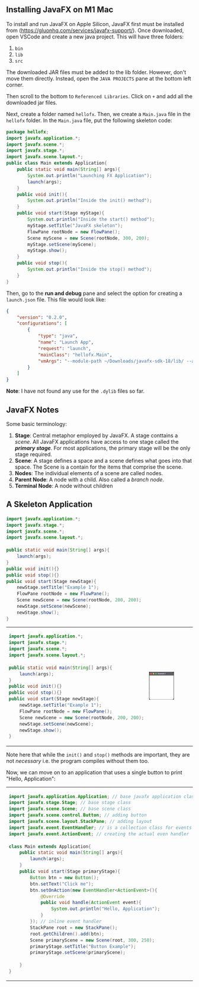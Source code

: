 ## Installing JavaFX on M1 Mac

To install and run JavaFX on Apple Silicon, JavaFX first must be installed from (https://gluonhq.com/services/javafx-support/). Once downloaded, open VSCode and create a new java project. This will have three folders:

1. `bin`
2. `lib`
3. `src`

The downloaded JAR files must be added to the lib folder. However, don't move them directly. Instead, open the `JAVA PROJECTS` pane at the bottom left corner. 

Then scroll to the bottom to `Referenced Libraries`. Click on `+` and add all the downloaded jar files. 

Next, create a folder named `hellofx`. Then, we create a `Main.java` file in the `hellofx` folder. In the `Main.java` file, put the following skeleton code:

```java
package hellofx;
import javafx.application.*;
import javafx.scene.*;
import javafx.stage.*;
import javafx.scene.layout.*;
public class Main extends Application{
    public static void main(String[] args){
        System.out.println("Launching FX Application");
        launch(args);
    }
    public void init(){
        System.out.println("Inside the init() method");
    }
    public void start(Stage myStage){
        System.out.println("Inside the start() method");
        myStage.setTitle("JavaFX skeleton");
        FlowPane rootNode = new FlowPane();
        Scene myScene = new Scene(rootNode, 300, 200);
        myStage.setScene(myScene);
        myStage.show();
    }
    public void stop(){
        System.out.println("Inside the stop() method");
    }
}
```

Then, go to the **run and debug** pane and select the option for creating a `launch.json` file. This file would look like:

```json
{
    "version": "0.2.0",
    "configurations": [
        {
            "type": "java",
            "name": "Launch App",
            "request": "launch",
            "mainClass": "hellofx.Main",
            "vmArgs": "--module-path ~/Downloads/javafx-sdk-18/lib/ --add-modules javafx.controls,javafx.fxml"
        }
    ]
}
```

**Note**: I have not found any use for the `.dylib` files so far.

## JavaFX Notes

Some basic terminology:
1. **Stage**: Central metaphor employed by JavaFX. A stage conttains a *scene*. All JavaFX applications have access to one stage called the **_primary stage_**. For most applications, the primary stage will be the only stage required.
2. **Scene**: A stage defines a space and a scene defines what goes into that space. The Scene is a contain for the items that comprise the scene.
3. **Nodes**: The individual elements of a scene are called nodes.
4. **Parent Node**: A node with a child. Also called a *branch node*.
5. **Terminal Node**: A node without children

## A Skeleton Application

```java
import javafx.application.*;
import javafx.stage.*;
import javafx.scene.*;
import javafx.scene.layout.*;

public static void main(String[] args){
    launch(args);
}
public void init(){}
public void stop(){}
public void start(Stage newStage){
    newStage.setTitle("Example 1");
    FlowPane rootNode = new FlowPane();
    Scene newScene = new Scene(rootNode, 200, 200);
    newStage.setScene(newScene);
    newStage.show();
}
```

<table>
<tr>
<td>

```java
import javafx.application.*;
import javafx.stage.*;
import javafx.scene.*;
import javafx.scene.layout.*;

public static void main(String[] args){
    launch(args);
}
public void init(){}
public void stop(){}
public void start(Stage newStage){
    newStage.setTitle("Example 1");
    FlowPane rootNode = new FlowPane();
    Scene newScene = new Scene(rootNode, 200, 200);
    newStage.setScene(newScene);
    newStage.show();
}
```

</td>

<td>
<img src="images/example1.png" width="60%"></img>
</td>
</tr>
</table>


Note here that while the `init()` and `stop()` methods are important, they are not *necessary* i.e. the program compiles without them too.

Now, we can move on to an application that uses a single button to print "Hello, Application":

<table>
<tr>
<td>

```java
import javafx.application.Application; // base javafx application class
import javafx.stage.Stage; // base stage class
import javafx.scene.Scene; // base scene class
import javafx.scene.control.Button; // adding button
import javafx.scene.layout.StackPane; // adding layout
import javafx.event.EventHandler; // is a collection class for events
import javafx.event.ActionEvent; // creating the actual even handler

class Main extends Application{
    public static void main(String[] args){
        launch(args);
    }
    public void start(Stage primaryStage){
        Button btn = new Button();
        btn.setText("Click me");
        btn.setOnAction(new EventHandler<ActionEvent>(){
            @Override
            public void handle(ActionEvent event){
                System.out.println("Hello, Application");
            }
        }); // inline event handler
        StackPane root = new StackPane();
        root.getChildren().add(btn);
        Scene primaryScene = new Scene(root, 300, 250);
        primaryStage.setTitle("Button Example"); 
        primaryStage.setScene(primaryScene);
        
    }
}

```

</td>
<td>
The output comes out to be: <br>
<img src="images/btnExample.png" width="80%"></img>
</td>
</tr>
</table>







